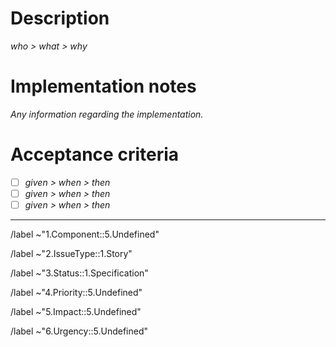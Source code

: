 # Description

_who > what > why_

# Implementation notes

_Any information regarding the implementation._

# Acceptance criteria

- [ ] _given > when > then_
- [ ] _given > when > then_
- [ ] _given > when > then_

---

/label ~"1.Component::5.Undefined"

/label ~"2.IssueType::1.Story"

/label ~"3.Status::1.Specification"

/label ~"4.Priority::5.Undefined"

/label ~"5.Impact::5.Undefined"

/label ~"6.Urgency::5.Undefined"
